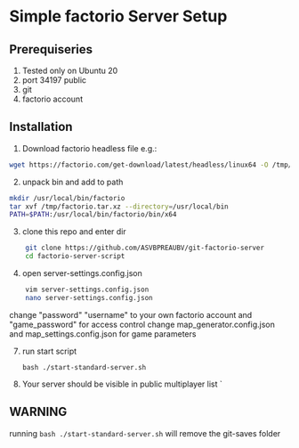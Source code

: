 # Simple factorio Server Setup

## Prerequiseries

1. Tested only on Ubuntu 20
2. port 34197 public
3. git
4. factorio account

## Installation

1. Download factorio headless file e.g.:
```bash
wget https://factorio.com/get-download/latest/headless/linux64 -O /tmp/factorio.tar.xz
```
2. unpack bin and add to path 
```bash
mkdir /usr/local/bin/factorio
tar xvf /tmp/factorio.tar.xz --directory=/usr/local/bin
PATH=$PATH:/usr/local/bin/factorio/bin/x64
```
3. clone this repo and enter dir
```bash
    git clone https://github.com/ASVBPREAUBV/git-factorio-server
    cd factorio-server-script
``` 
4. open server-settings.config.json
```bash
    vim server-settings.config.json
    nano server-settings.config.json
```

change "password" "username" to your own factorio account and "game_password" for access control
change map_generator.config.json and map_settings.config.json for game parameters
    
7. run start script

    `
    bash ./start-standard-server.sh
    `
    
8. Your server should be visible in public multiplayer list
    `
## WARNING

running `bash ./start-standard-server.sh` will remove the git-saves folder
